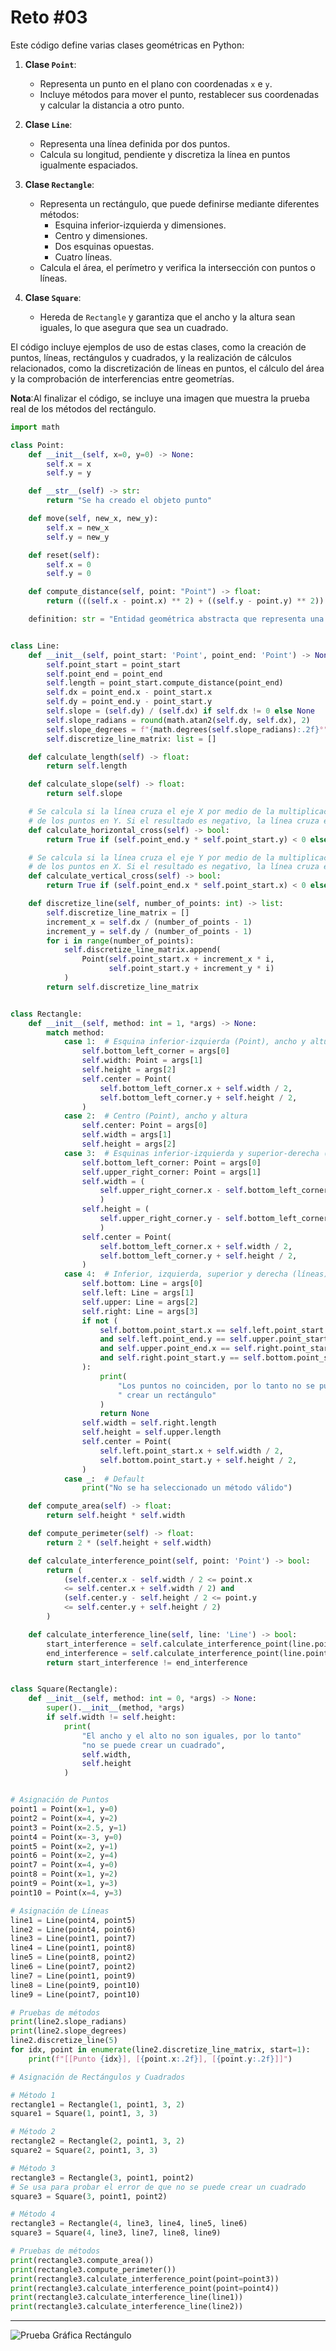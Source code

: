 
# Reto #03

Este código define varias clases geométricas en Python:

1. **Clase `Point`**: 
   - Representa un punto en el plano con coordenadas `x` e `y`.
   - Incluye métodos para mover el punto, restablecer sus coordenadas y calcular la distancia a otro punto.

2. **Clase `Line`**: 
   - Representa una línea definida por dos puntos.
   - Calcula su longitud, pendiente y discretiza la línea en puntos igualmente espaciados.

3. **Clase `Rectangle`**: 
   - Representa un rectángulo, que puede definirse mediante diferentes métodos: 
     - Esquina inferior-izquierda y dimensiones.
     - Centro y dimensiones.
     - Dos esquinas opuestas.
     - Cuatro líneas.
   - Calcula el área, el perímetro y verifica la intersección con puntos o líneas.

4. **Clase `Square`**: 
   - Hereda de `Rectangle` y garantiza que el ancho y la altura sean iguales, lo que asegura que sea un cuadrado.

El código incluye ejemplos de uso de estas clases, como la creación de puntos, líneas, rectángulos y cuadrados, y la realización de cálculos relacionados, como la discretización de líneas en puntos, el cálculo del área y la comprobación de interferencias entre geometrías.

**Nota**:Al finalizar el código, se incluye una imagen que muestra la prueba real de los métodos del rectángulo.

```python
import math

class Point:
    def __init__(self, x=0, y=0) -> None:
        self.x = x
        self.y = y

    def __str__(self) -> str:
        return "Se ha creado el objeto punto"

    def move(self, new_x, new_y):
        self.x = new_x
        self.y = new_y

    def reset(self):
        self.x = 0
        self.y = 0

    def compute_distance(self, point: "Point") -> float:
        return (((self.x - point.x) ** 2) + ((self.y - point.y) ** 2)) ** 0.5

    definition: str = "Entidad geométrica abstracta que representa una ubicación en un espacio."


class Line:
    def __init__(self, point_start: 'Point', point_end: 'Point') -> None:
        self.point_start = point_start
        self.point_end = point_end
        self.length = point_start.compute_distance(point_end)
        self.dx = point_end.x - point_start.x
        self.dy = point_end.y - point_start.y
        self.slope = (self.dy) / (self.dx) if self.dx != 0 else None
        self.slope_radians = round(math.atan2(self.dy, self.dx), 2)
        self.slope_degrees = f"{math.degrees(self.slope_radians):.2f}°"
        self.discretize_line_matrix: list = []

    def calculate_length(self) -> float:
        return self.length

    def calculate_slope(self) -> float:
        return self.slope

    # Se calcula si la línea cruza el eje X por medio de la multiplicación
    # de los puntos en Y. Si el resultado es negativo, la línea cruza el eje X.
    def calculate_horizontal_cross(self) -> bool:
        return True if (self.point_end.y * self.point_start.y) < 0 else False

    # Se calcula si la línea cruza el eje Y por medio de la multiplicación
    # de los puntos en X. Si el resultado es negativo, la línea cruza el eje Y.
    def calculate_vertical_cross(self) -> bool:
        return True if (self.point_end.x * self.point_start.x) < 0 else False

    def discretize_line(self, number_of_points: int) -> list:
        self.discretize_line_matrix = []
        increment_x = self.dx / (number_of_points - 1)
        increment_y = self.dy / (number_of_points - 1)
        for i in range(number_of_points):
            self.discretize_line_matrix.append(
                Point(self.point_start.x + increment_x * i,
                      self.point_start.y + increment_y * i)
            )
        return self.discretize_line_matrix


class Rectangle:
    def __init__(self, method: int = 1, *args) -> None:
        match method:
            case 1:  # Esquina inferior-izquierda (Point), ancho y altura
                self.bottom_left_corner = args[0]
                self.width: Point = args[1]
                self.height = args[2]
                self.center = Point(
                    self.bottom_left_corner.x + self.width / 2,
                    self.bottom_left_corner.y + self.height / 2,
                )
            case 2:  # Centro (Point), ancho y altura
                self.center: Point = args[0]
                self.width = args[1]
                self.height = args[2]
            case 3:  # Esquinas inferior-izquierda y superior-derecha (Puntos)
                self.bottom_left_corner: Point = args[0]
                self.upper_right_corner: Point = args[1]
                self.width = (
                    self.upper_right_corner.x - self.bottom_left_corner.x
                    )
                self.height = (
                    self.upper_right_corner.y - self.bottom_left_corner.y
                    )
                self.center = Point(
                    self.bottom_left_corner.x + self.width / 2,
                    self.bottom_left_corner.y + self.height / 2,
                )
            case 4:  # Inferior, izquierda, superior y derecha (líneas)
                self.bottom: Line = args[0]
                self.left: Line = args[1]
                self.upper: Line = args[2]
                self.right: Line = args[3]
                if not (
                    self.bottom.point_start.x == self.left.point_start.x
                    and self.left.point_end.y == self.upper.point_start.y
                    and self.upper.point_end.x == self.right.point_start.x
                    and self.right.point_start.y == self.bottom.point_start.y
                ):
                    print(
                        "Los puntos no coinciden, por lo tanto no se puede"
                        " crear un rectángulo"
                    )
                    return None
                self.width = self.right.length
                self.height = self.upper.length
                self.center = Point(
                    self.left.point_start.x + self.width / 2,
                    self.bottom.point_start.y + self.height / 2,
                )
            case _:  # Default
                print("No se ha seleccionado un método válido")

    def compute_area(self) -> float:
        return self.height * self.width

    def compute_perimeter(self) -> float:
        return 2 * (self.height + self.width)

    def calculate_interference_point(self, point: 'Point') -> bool:
        return (
            (self.center.x - self.width / 2 <= point.x
            <= self.center.x + self.width / 2) and
            (self.center.y - self.height / 2 <= point.y
            <= self.center.y + self.height / 2)
        )

    def calculate_interference_line(self, line: 'Line') -> bool:
        start_interference = self.calculate_interference_point(line.point_start)
        end_interference = self.calculate_interference_point(line.point_end)
        return start_interference != end_interference


class Square(Rectangle):
    def __init__(self, method: int = 0, *args) -> None:
        super().__init__(method, *args)
        if self.width != self.height:
            print(
                "El ancho y el alto no son iguales, por lo tanto"
                "no se puede crear un cuadrado",
                self.width,
                self.height
            )


# Asignación de Puntos
point1 = Point(x=1, y=0)
point2 = Point(x=4, y=2)
point3 = Point(x=2.5, y=1)
point4 = Point(x=-3, y=0)
point5 = Point(x=2, y=1)
point6 = Point(x=2, y=4)
point7 = Point(x=4, y=0)
point8 = Point(x=1, y=2)
point9 = Point(x=1, y=3)
point10 = Point(x=4, y=3)

# Asignación de Líneas
line1 = Line(point4, point5)
line2 = Line(point4, point6)
line3 = Line(point1, point7)
line4 = Line(point1, point8)
line5 = Line(point8, point2)
line6 = Line(point7, point2)
line7 = Line(point1, point9)
line8 = Line(point9, point10)
line9 = Line(point7, point10)

# Pruebas de métodos
print(line2.slope_radians)
print(line2.slope_degrees)
line2.discretize_line(5)
for idx, point in enumerate(line2.discretize_line_matrix, start=1):
    print(f"[[Punto {idx}], [{point.x:.2f}], [{point.y:.2f}]]")

# Asignación de Rectángulos y Cuadrados

# Método 1
rectangle1 = Rectangle(1, point1, 3, 2)
square1 = Square(1, point1, 3, 3)

# Método 2
rectangle2 = Rectangle(2, point1, 3, 2)
square2 = Square(2, point1, 3, 3)

# Método 3
rectangle3 = Rectangle(3, point1, point2)
# Se usa para probar el error de que no se puede crear un cuadrado
square3 = Square(3, point1, point2)

# Método 4
rectangle3 = Rectangle(4, line3, line4, line5, line6)
square3 = Square(4, line3, line7, line8, line9)

# Pruebas de métodos
print(rectangle3.compute_area())
print(rectangle3.compute_perimeter())
print(rectangle3.calculate_interference_point(point=point3))
print(rectangle3.calculate_interference_point(point=point4))
print(rectangle3.calculate_interference_line(line1))
print(rectangle3.calculate_interference_line(line2))
```


---



![Prueba Gráfica Rectángulo](images/Rectangle.png)
